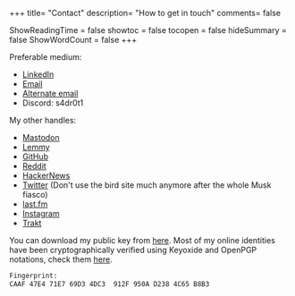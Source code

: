 +++
title= "Contact"
description= "How to get in touch"
comments= false

ShowReadingTime = false
showtoc = false
tocopen = false
hideSummary = false
ShowWordCount = false
+++


Preferable medium:
- [LinkedIn](https://www.linkedin.com/in/rohitdhill/)
- [Email](mailto:s4dr0t1@icloud.com)
- [Alternate email](mailto:s4dr0t1@protonmail.com)
- Discord: s4dr0t1


My other handles:
- [Mastodon](https://ioc.exchange/@s4dr0t1)
- [Lemmy](https://lemmy.ml/u/s4dr0t1)
- [GitHub](https://github.com/s4dr0t1)
- [Reddit](https://www.reddit.com/user/s4dr0t1)
- [HackerNews](https://news.ycombinator.com/user?id=s4dr0t1)
- [Twitter](https://twitter.com/s4dr0t1) (Don't use the bird site much anymore after the whole Musk fiasco)
- [last.fm](http://last.fm/user/s4dr0t1)
- [Instagram](https://www.instagram.com/s4dr0t1/)
- [Trakt](https://trakt.tv/users/s4dr0t1)

You can download my public key from [here](https://keys.openpgp.org/vks/v1/by-fingerprint/CAAF47E471E769D34DC3912F950AD2384C65B8B3). Most of my online identities have been cryptographically verified using Keyoxide and OpenPGP notations, check them [here](https://keyoxide.org/CAAF47E471E769D34DC3912F950AD2384C65B8B3).

```bash
Fingerprint:
CAAF 47E4 71E7 69D3 4DC3  912F 950A D238 4C65 B8B3
```

